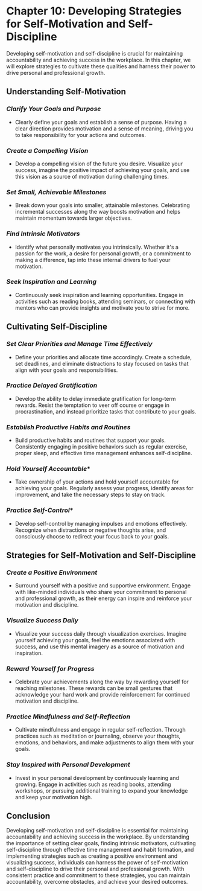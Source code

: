 Chapter 10: Developing Strategies for Self-Motivation and Self-Discipline
=========================================================================

Developing self-motivation and self-discipline is crucial for maintaining accountability and achieving success in the workplace. In this chapter, we will explore strategies to cultivate these qualities and harness their power to drive personal and professional growth.

**Understanding Self-Motivation**
---------------------------------

### *Clarify Your Goals and Purpose*

* Clearly define your goals and establish a sense of purpose. Having a clear direction provides motivation and a sense of meaning, driving you to take responsibility for your actions and outcomes.

### *Create a Compelling Vision*

* Develop a compelling vision of the future you desire. Visualize your success, imagine the positive impact of achieving your goals, and use this vision as a source of motivation during challenging times.

### *Set Small, Achievable Milestones*

* Break down your goals into smaller, attainable milestones. Celebrating incremental successes along the way boosts motivation and helps maintain momentum towards larger objectives.

### *Find Intrinsic Motivators*

* Identify what personally motivates you intrinsically. Whether it's a passion for the work, a desire for personal growth, or a commitment to making a difference, tap into these internal drivers to fuel your motivation.

### *Seek Inspiration and Learning*

* Continuously seek inspiration and learning opportunities. Engage in activities such as reading books, attending seminars, or connecting with mentors who can provide insights and motivate you to strive for more.

**Cultivating Self-Discipline**
-------------------------------

### *Set Clear Priorities and Manage Time Effectively*

* Define your priorities and allocate time accordingly. Create a schedule, set deadlines, and eliminate distractions to stay focused on tasks that align with your goals and responsibilities.

### *Practice Delayed Gratification*

* Develop the ability to delay immediate gratification for long-term rewards. Resist the temptation to veer off course or engage in procrastination, and instead prioritize tasks that contribute to your goals.

### *Establish Productive Habits and Routines*

* Build productive habits and routines that support your goals. Consistently engaging in positive behaviors such as regular exercise, proper sleep, and effective time management enhances self-discipline.

### *Hold Yourself Accountable*\*

* Take ownership of your actions and hold yourself accountable for achieving your goals. Regularly assess your progress, identify areas for improvement, and take the necessary steps to stay on track.

### *Practice Self-Control*\*

* Develop self-control by managing impulses and emotions effectively. Recognize when distractions or negative thoughts arise, and consciously choose to redirect your focus back to your goals.

**Strategies for Self-Motivation and Self-Discipline**
------------------------------------------------------

### *Create a Positive Environment*

* Surround yourself with a positive and supportive environment. Engage with like-minded individuals who share your commitment to personal and professional growth, as their energy can inspire and reinforce your motivation and discipline.

### *Visualize Success Daily*

* Visualize your success daily through visualization exercises. Imagine yourself achieving your goals, feel the emotions associated with success, and use this mental imagery as a source of motivation and inspiration.

### *Reward Yourself for Progress*

* Celebrate your achievements along the way by rewarding yourself for reaching milestones. These rewards can be small gestures that acknowledge your hard work and provide reinforcement for continued motivation and discipline.

### *Practice Mindfulness and Self-Reflection*

* Cultivate mindfulness and engage in regular self-reflection. Through practices such as meditation or journaling, observe your thoughts, emotions, and behaviors, and make adjustments to align them with your goals.

### *Stay Inspired with Personal Development*

* Invest in your personal development by continuously learning and growing. Engage in activities such as reading books, attending workshops, or pursuing additional training to expand your knowledge and keep your motivation high.

**Conclusion**
--------------

Developing self-motivation and self-discipline is essential for maintaining accountability and achieving success in the workplace. By understanding the importance of setting clear goals, finding intrinsic motivators, cultivating self-discipline through effective time management and habit formation, and implementing strategies such as creating a positive environment and visualizing success, individuals can harness the power of self-motivation and self-discipline to drive their personal and professional growth. With consistent practice and commitment to these strategies, you can maintain accountability, overcome obstacles, and achieve your desired outcomes.
